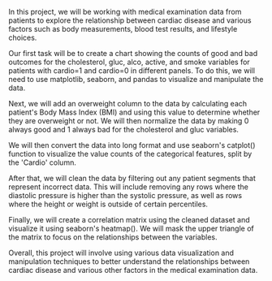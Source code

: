 In this project, we will be working with medical examination data from patients to explore the relationship between cardiac disease and various factors such as body measurements, blood test results, and lifestyle choices.

Our first task will be to create a chart showing the counts of good and bad outcomes for the cholesterol, gluc, alco, active, and smoke variables for patients with cardio=1 and cardio=0 in different panels. To do this, we will need to use matplotlib, seaborn, and pandas to visualize and manipulate the data.

Next, we will add an overweight column to the data by calculating each patient's Body Mass Index (BMI) and using this value to determine whether they are overweight or not. We will then normalize the data by making 0 always good and 1 always bad for the cholesterol and gluc variables.

We will then convert the data into long format and use seaborn's catplot() function to visualize the value counts of the categorical features, split by the 'Cardio' column.

After that, we will clean the data by filtering out any patient segments that represent incorrect data. This will include removing any rows where the diastolic pressure is higher than the systolic pressure, as well as rows where the height or weight is outside of certain percentiles.

Finally, we will create a correlation matrix using the cleaned dataset and visualize it using seaborn's heatmap(). We will mask the upper triangle of the matrix to focus on the relationships between the variables.

Overall, this project will involve using various data visualization and manipulation techniques to better understand the relationships between cardiac disease and various other factors in the medical examination data.

